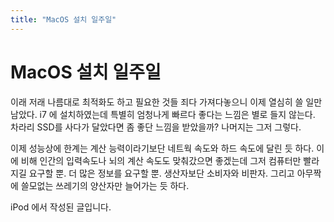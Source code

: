 ```yaml
---
title: "MacOS 설치 일주일"
---
```

# MacOS 설치 일주일

이래 저래 나름대로 최적화도 하고 필요한 것들 죄다 가져다놓으니 이제 열심히 쓸 일만 남았다. i7 에 설치하였는데 특별히 엄청나게 빠르다 좋다는 느낌은 별로 들지 않는다. 차라리 SSD를 사다가 달았다면 좀 좋단 느낌을 받았을까? 나머지는 그저 그렇다. 

이제 성능상에 한계는 계산 능력이라기보단 네트웍 속도와 하드 속도에 달린 듯 하다. 이에 비해 인간의 입력속도나 뇌의 계산 속도도 맞춰갔으면 좋겠는데 그저 컴퓨터만 빨라지길 요구할 뿐. 더 많은 정보를 요구할 뿐. 생산자보단 소비자와 비판자. 그리고 아무짝에 쓸모없는 쓰레기의 양산자만 늘어가는 듯 하다. 

iPod 에서 작성된 글입니다.

